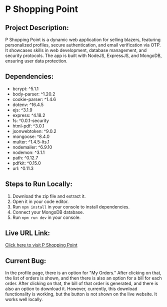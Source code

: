 # P Shopping Point

## Project Description:
P Shopping Point is a dynamic web application for selling blazers, featuring personalized profiles, secure authentication, and email verification via OTP. It showcases skills in web development, database management, and security protocols. The app is built with NodeJS, ExpressJS, and MongoDB, ensuring user data protection.

## Dependencies:
- bcrypt: ^5.1.1
- body-parser: ^1.20.2
- cookie-parser: ^1.4.6
- dotenv: ^16.4.5
- ejs: ^3.1.9
- express: ^4.18.2
- fs: ^0.0.1-security
- html-pdf: ^3.0.1
- jsonwebtoken: ^9.0.2
- mongoose: ^8.4.0
- multer: ^1.4.5-lts.1
- nodemailer: ^6.9.10
- nodemon: ^3.1.1
- path: ^0.12.7
- pdfkit: ^0.15.0
- url: ^0.11.3

## Steps to Run Locally:
1. Download the zip file and extract it.
2. Open it in your code editor.
3. Run `npm install` in your console to install dependencies.
4. Connect your MongoDB database.
5. Run `npm run dev` in your console.

## Live URL Link:
[Click here to visit P Shopping Point](https://p-shopping-point.onrender.com)

## Current Bug:
In the profile page, there is an option for "My Orders." After clicking on that, the list of orders is shown, and then there is also an option for a bill for each order. After clicking on that, the bill of that order is generated, and there is also an option to download it. However, currently, this download functionality is working, but the button is not shown on the live website. It works well locally.
